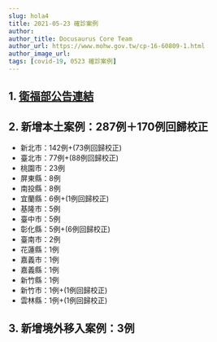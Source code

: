 ```yaml
---
slug: hola4
title: 2021-05-23 確診案例
author: 
author_title: Docusaurus Core Team
author_url: https://www.mohw.gov.tw/cp-16-60809-1.html
author_image_url: 
tags: [covid-19, 0523 確診案例]
---
```


## 1. [衛福部公告連結](https://www.cdc.gov.tw/Bulletin/Detail/zpyeez9DR02hYPPArtt0jg?typeid=9)

## 2. 新增本土案例：287例＋170例回歸校正
* 新北市：142例+(73例回歸校正)
* 臺北市：77例+(88例回歸校正)
* 桃園市：23例
* 屏東縣：8例
* 南投縣：8例
* 宜蘭縣：6例+(1例回歸校正)
* 基隆市：5例
* 臺中市：5例
* 彰化縣：5例+(6例回歸校正)
* 臺南市：2例
* 花蓮縣：1例
* 嘉義市：1例
* 嘉義縣：1例
* 新竹縣：1例
* 新竹市：1例+(1例回歸校正)
* 雲林縣：1例+(1例回歸校正)



## 3. 新增境外移入案例：3例
